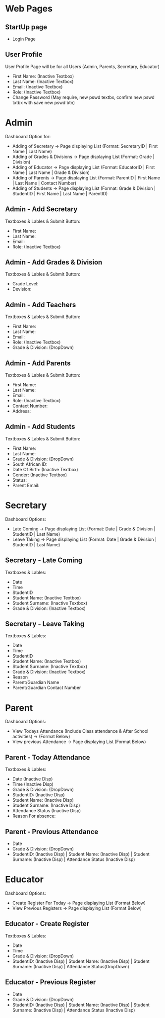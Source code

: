 # Web Pages

## StartUp page

- Login Page

## User Profile

User Profile Page will be for all Users (Admin, Parents, Secretary, Educator)

- First Name: (Inactive Textbox)
- Last Name: (Inactive Textbox)
- Email: (Inactive Textbox)
- Role: (Inactive Textbox)
- Change Password (May require, new pswd textbx, confirm new pswd txtbx with save new pswd btn)

# Admin

Dashboard Option for:

- Adding of Secretary -> Page displaying List (Format: SecretaryID | First Name | Last Name)
- Adding of Grades & Divisions -> Page displaying List (Format: Grade | Division)
- Adding of Educator -> Page displaying List (Format: EducatorID | First Name | Last Name | Grade & Division)
- Adding of Parents -> Page displaying List (Format: ParentID | First Name | Last Name | Contact Number)
- Adding of Students -> Page displaying List (Format: Grade & Division | StudentID | First Name | Last Name | ParentID)

## Admin - Add Secretary

Textboxes & Lables & Submit Button:

- First Name:
- Last Name:
- Email:
- Role: (Inactive Textbox)

## Admin - Add Grades & Division

Textboxes & Lables & Submit Button:

- Grade Level:
- Devision:

## Admin - Add Teachers

Textboxes & Lables & Submit Button:

- First Name:
- Last Name:
- Email:
- Role: (Inactive Textbox)
- Grade & Division: (DropDown)

## Admin - Add Parents

Textboxes & Lables & Submit Button:

- First Name:
- Last Name:
- Email:
- Role: (Inactive Textbox)
- Contact Number:
- Address:

## Admin - Add Students

Textboxes & Lables & Submit Button:

- First Name:
- Last Name:
- Grade & Division: (DropDown)
- South African ID:
- Date Of Birth: (Inactive Textbox)
- Gender: (Inactive Textbox)
- Status:
- Parent Email:

# Secretary

Dashboard Options:

- Late Coming -> Page displaying List (Format:  Date | Grade & Division | StudentID | Last Name)
- Leave Taking -> Page displaying List (Format:  Date | Grade & Division | StudentID | Last Name)

## Secretary - Late Coming

Textboxes & Lables:

- Date
- Time
- StudentID
- Student Name: (Inactive Textbox)
- Student Surname: (Inactive Textbox)
- Grade & Division: (Inactive Textbox)

## Secretary - Leave Taking

Textboxes & Lables:

- Date
- Time
- StudentID
- Student Name: (Inactive Textbox)
- Student Surname: (Inactive Textbox)
- Grade & Division: (Inactive Textbox)
- Reason
- Parent/Guardian Name
- Parent/Guardian Contact Number

# Parent

Dashboard Options:

- View Todays Attendance (Include Class attendance & After School activities) -> (Format Below)
- View previous Attendance -> Page displaying List (Format Below)

## Parent - Today Attendance

Textboxes & Lables:

- Date (Inactive Disp)
- Time (Inactive Disp)
- Grade & Division: (DropDown)
- StudentID: (Inactive Disp)
- Student Name: (Inactive Disp)
- Student Surname: (Inactive Disp)
- Attendance Status (Inactive Disp)
- Reason For absence:

## Parent - Previous Attendance

- Date
- Grade & Division: (DropDown)
- StudentID: (Inactive Disp) | Student Name: (Inactive Disp) | Student Surname: (Inactive Disp) | Attendance Status (Inactive Disp)

# Educator

Dashboard Options:

- Create Register For Today -> Page displaying List (Format Below)
- View Previous Registers -> Page displaying List (Format Below)

## Educator - Create Register

Textboxes & Lables:

- Date
- Time
- Grade & Division: (DropDown)
- StudentID: (Inactive Disp) | Student Name: (Inactive Disp) | Student Surname: (Inactive Disp) | Attendance Status(DropDown)

## Educator - Previous Register

- Date
- Grade & Division: (DropDown)
- StudentID: (Inactive Disp) | Student Name: (Inactive Disp) | Student Surname: (Inactive Disp) | Attendance Status (Inactive Disp)